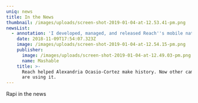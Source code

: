 ```yaml
---
uniq: news
title: In the News
thumbnail: /images/uploads/screen-shot-2019-01-04-at-12.53.41-pm.png
newsList:
  - annotation: 'I developed, managed, and released Reach''s mobile native applications'
    date: 2018-11-09T17:54:07.323Z
    image: /images/uploads/screen-shot-2019-01-04-at-12.54.15-pm.png
    publisher:
      image: /images/uploads/screen-shot-2019-01-04-at-12.49.03-pm.png
      name: Mashable
    title: >-
      Reach helped Alexandria Ocasio-Cortez make history. Now other campaigns
      are using it.
---
```

Rapi in the news
